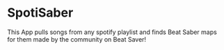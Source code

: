 # SpotiSaber
This App pulls songs from any spotify playlist and finds Beat Saber maps for them made by the community on Beat Saver!
